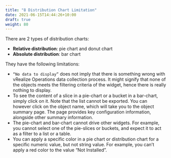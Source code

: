 ```yaml
---
title: "8 Distribution Chart Limitation"
date: 2021-06-15T14:44:26+10:00
draft: true
weight: 80
---
```


There are 2 types of distribution charts: 
- **Relative distribution**: pie chart and donut chart
- **Absolute distribution**: bar chart

They have the following limitations:
- `“No data to display”` does not imply that there is something wrong with vRealize Operations data collection process. It might signify that none of the objects meets the filtering criteria of the widget, hence there is really nothing to display. 
- To see the content of a slice in a pie-chart or a bucket in a bar-chart, simply click on it. Note that the list cannot be exported. You can however click on the object name, which will take you to the object summary page. The page provides key configuration information, alongside other summary information.
- The pie-chart and bar-chart cannot drive other widgets. For example, you cannot select one of the pie-slices or buckets, and expect it to act as a filter to a list or a table.
- You can apply a specific color in a pie chart or distribution chart for a specific numeric value, but not string value. For example, you can’t apply a red color to the value “Not Installed”.